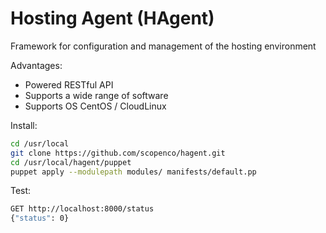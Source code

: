 Hosting Agent (HAgent)
======

Framework for configuration and management of the hosting environment

Advantages:
- Powered RESTful API
- Supports a wide range of software
- Supports OS CentOS / CloudLinux

Install:
```bash
cd /usr/local
git clone https://github.com/scopenco/hagent.git
cd /usr/local/hagent/puppet
puppet apply --modulepath modules/ manifests/default.pp
```

Test:
```bash
GET http://localhost:8000/status
{"status": 0}
```
